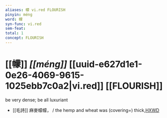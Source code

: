 ```yaml
---
aliases: 幪 vi.red FLOURISH
pinyin: méng
word: 幪
syn-func: vi.red
sem-feat: 
total: 1
concept: FLOURISH 
---
```

# [[幪]] *[[méng]]*  [[uuid-e627d1e1-0e26-4069-9615-1025ebb7c0a2|vi.red]] [[FLOURISH]]
be very dense; be all luxuriant
 - [[毛詩]] 麻麥幪幪， / the hemp and wheat was (covering=) thick,[HXWD](https://hxwd.org/textview.html?location=KR1c0001_tls_024-6a.8)